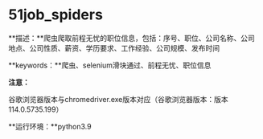 

# 51job_spiders

**描述：**爬虫爬取前程无忧的职位信息，包括：序号、职位、公司名称、公司地点、公司性质、薪资、学历要求、工作经验、公司规模、发布时间

**keywords：**爬虫、selenium滑块通过、前程无忧、职位信息

**注意：**

  谷歌浏览器版本与chromedriver.exe版本对应（谷歌浏览器版本：版本 114.0.5735.199）

**运行环境：**python3.9

